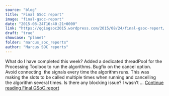 ```yaml
---
source: "blog"
title: "Final GSoC report"
image: "final-gsoc-report"
date: "2015-08-24T16:40:21+0000"
link: "https://qgisgsoc2015.wordpress.com/2015/08/24/final-gsoc-report/"
draft: "true"
showcase: "planet"
folder: "marcus_soc_reports"
author: "Marcus SOC reports"
---
```


What do I have completed this week? Added&#160;a dedicated threadPool for the Processing Toolbox to run the algorithms. Bugfix on the cancel option. Avoid connecting &#160;the&#160;signals every time the algorithm runs. This was making&#160;the slots to be called multiple times when running and cancelling the algorithm several times. Is there any blocking issue? I wasn&#8217;t &#8230; <a class="more-link" href="https://qgisgsoc2015.wordpress.com/2015/08/24/final-gsoc-report/">Continue reading <span class="screen-reader-text">Final GSoC report</span></a>
